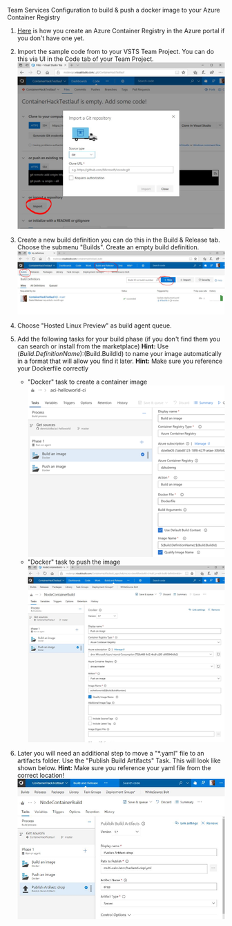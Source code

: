 Team Services Configuration to build & push a docker image to your Azure Container Registry

1. [Here](https://docs.microsoft.com/en-us/azure/container-registry/container-registry-get-started-portal) is how you create an Azure Container Registry in the Azure portal if you don't have one yet.


2. Import the sample code from to your VSTS Team Project. You can do this via UI in the Code tab of your Team Project.
![](images/import_code.jpg)

3. Create a new build definition you can do this in the Build & Release tab. Choose the submenu "Builds". Create an empty build definition.
![](images/newbuilddefinition.jpg)

4. Choose "Hosted Linux Preview" as build agent queue.

5. Add the following tasks for your build phase (if you don't find them you can search or install from the marketplace)
**Hint:** Use $(Build.DefinitionName):$(Build.BuildId) to name your image automatically in a format that will allow you find it later. 
**Hint:** Make sure you reference your Dockerfile correctly

    - "Docker" task to create a container image
    ![](images/vstsbuild.png)
    - "Docker" task to push the image
    ![](images/vstshelloworldpushimage.jpg)

6. Later you will need an additional step to move a "*.yaml" file to an artifacts folder. Use the "Publish Build Artifacts" Task. This will look like shown below.
**Hint:** Make sure you reference your yaml file from the correct location! 
![](images/vstsdropyaml.jpg)

